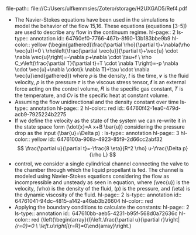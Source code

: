 file-path:: file://C:/Users/ulfkemmsies/Zotero/storage/H2UXGAD5/Ref4.pdf

- The Navier-Stokes equations have been used in the simulations to model the behavior of the flow 15,16. These equations (equations [3-5]) are used to describe any flow in the continuum regime.
  hl-page:: 2
  ls-type:: annotation
  id:: 64760ef0-7766-467b-8f60-13b183bbe9b9
  hl-color:: yellow
  \(\begin{gathered}\frac{\partial \rho}{\partial t}+\nabla(\rho \vec{u})=0 \\ \rho\left(\frac{\partial \vec{u}}{\partial t}+\vec{u} \cdot \nabla \vec{u}\right)=-\nabla p+\nabla \cdot \tau+f \\ \rho C_v\left(\frac{\partial T}{\partial t}+T \cdot \nabla T\right)=-p \nabla \cdot \vec{u}+\nabla \cdot(k \nabla T)+\tau \cdot \nabla \vec{u}\end{gathered}\)
  where 𝜌 is the density, 𝑡 is the time, 𝒗 is the fluid velocity, 𝑝 is the pressure 𝜏 is the viscous stress tensor, 𝒇 is an external force acting on the control volume, 𝑅 is the specific gas constant, 𝑇 is the temperature, and 𝐶𝑣 is the specific heat at constant volume.
- Assuming the flow unidirectional and the density constant over time
  ls-type:: annotation
  hl-page:: 2
  hl-color:: red
  id:: 64760f42-1ea0-479d-acb9-7925224b2275
- If we define the velocity as the state of the system we can re-write it in the state space form \(\dot{x}=A x+B \bar{u}\) considering the pressure drop as the input \(\bar{u}=\Delta p\) :
  ls-type:: annotation
  hl-page:: 3
  hl-color:: yellow
  id:: 6476100a-908a-4923-85f9-2d66cc2abf32
  $$
  \frac{\partial u}{\partial t}=-\frac{8 \eta}{R^2 \rho} u-\frac{\Delta p}{\rho L}
  $$
- control, we consider a single cylindrical channel connecting the valve to the chamber through which the liquid propellant is fed. The channel is modeled using Navier-Stokes equations considering the flow as incompressible and unsteady as seen in equation, where \(\vec{u}\) is the velocity, \(\rho\) is the density of the fluid, \(p\) is the pressure, and \(\eta\) is the dynamic viscosity of the fluid.
  hl-page:: 2
  ls-type:: annotation
  id:: 64761041-94dc-4815-a142-a46ab3b26604
  hl-color:: red
- Applying the boundary conditions to calculate the constants:
  hl-page:: 2
  ls-type:: annotation
  id:: 647610bb-aeb5-4231-b95f-568d0a72636c
  hl-color:: red
  \(\left\{\begin{array}{l}\left.\frac{\partial u}{\partial r}\right|_{r=0}=0 \\ \left.u\right|_{r=R}=0\end{array}\right.\)